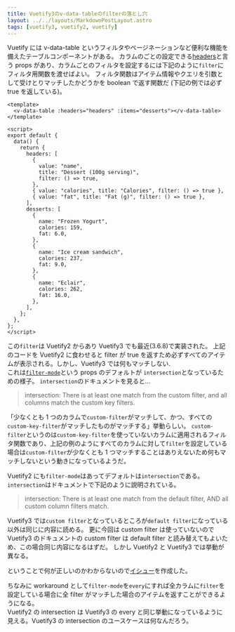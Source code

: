 ```yaml
---
title: Vuetify3のv-data-tableのfilterの落とし穴
layout: ../../layouts/MarkdownPostLayout.astro
tags: [vuetify3, vuetify2, vuetify]
---
```


Vuetify には v-data-table というフィルタやページネーションなど便利な機能を備えたテーブルコンポーネントがある。
カラムのごとの設定できる[headers](https://vuetifyjs.com/en/api/v-data-table/#props-headers)と言う props があり、カラムごとのフィルタを設定するには下記のように`filter`にフィルタ用関数を渡せばよい。
フィルタ関数はアイテム情報やクエリを引数として受けとりマッチしたかどうかを boolean で返す関数だ (下記の例では必ず true を返している)。

```vue
<template>
  <v-data-table :headers="headers" :items="desserts"></v-data-table>
</template>

<script>
export default {
  data() {
    return {
      headers: [
        {
          value: "name",
          title: "Dessert (100g serving)",
          filter: () => true,
        },
        { value: "calories", title: "Calories", filter: () => true },
        { value: "fat", title: "Fat (g)", filter: () => true },
      ],
      desserts: [
        {
          name: "Frozen Yogurt",
          calories: 159,
          fat: 6.0,
        },
        {
          name: "Ice cream sandwich",
          calories: 237,
          fat: 9.0,
        },
        {
          name: "Eclair",
          calories: 262,
          fat: 16.0,
        },
      ],
    };
  },
};
</script>
```

この`filter`は Vuetify2 からあり Vuetify3 でも最近(3.6.8)で実装された。
上記のコードを Vuetify2 に食わせると filter が true を返すため必ずすべてのアイテムが表示される。しかし、Vuetify3 では何もマッチしない.  
これは[`filter-mode`](https://vuetifyjs.com/en/api/v-data-table/#props-filter-mode)という props のデフォルトが `intersection`となっているための様子。
`intersection`のドキュメントを見ると...

> intersection: There is at least one match from the custom filter, and all columns match the custom key filters.

「少なくとも 1 つのカラムで`custom-filter`がマッチして、かつ、すべての`custom-key-filter`がマッチしたものがマッチする」挙動らしい。
`custom-filter`というのは`custom-key-filter`を使っていないカラムに適用されるフィルタ関数であり、上記の例のようにすべてのカラムに対して`filter`を設定している場合は`custom-filter`が少なくとも 1 つマッチすることはありえないため何もマッチしないという動きになっているようだ。

Vuetify2 にも`filter-mode`はあってデフォルトは`intersection`である。`intersection`はドキュメントで下記のように説明されている。

> intersection: There is at least one match from the default filter, AND all custom column filters match.

Vuetify3 では`custom filter`となっているところが`default filter`になっている以外は同じに内容に読める。
更に今回は custom filter は使っていないので Vuetify3 のドキュメントの custom filter は default filter と読み替えてもよいため、この場合同じ内容になるはずだ。
しかし Vuetify2 と Vuetify3 では挙動が異なる。

ということで何が正しいのかわからないので[イシュー](https://github.com/vuetifyjs/vuetify/issues/19970)を作成した。

ちなみに workaround として`filter-mode`を`every`にすれば全カラムに`filter`を設定している場合に全 filter がマッチした場合のアイテムを返すことができるようになる。  
Vuetify2 の intersection は Vuetify3 の every と同じ挙動になっているように見える。Vuetify3 の intersection のユースケースは何なんだろう。
